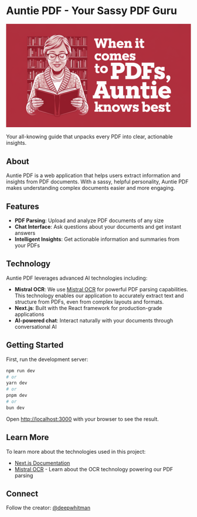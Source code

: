 # Auntie PDF - Your Sassy PDF Guru

![Auntie PDF Preview](./app/opengraph-image.png)

Your all-knowing guide that unpacks every PDF into clear, actionable insights.

## About

Auntie PDF is a web application that helps users extract information and insights from PDF documents. With a sassy, helpful personality, Auntie PDF makes understanding complex documents easier and more engaging.

## Features

- **PDF Parsing**: Upload and analyze PDF documents of any size
- **Chat Interface**: Ask questions about your documents and get instant answers
- **Intelligent Insights**: Get actionable information and summaries from your PDFs

## Technology

Auntie PDF leverages advanced AI technologies including:

- **Mistral OCR**: We use [Mistral OCR](https://mistral.ai/en/news/mistral-ocr) for powerful PDF parsing capabilities. This technology enables our application to accurately extract text and structure from PDFs, even from complex layouts and formats.
- **Next.js**: Built with the React framework for production-grade applications
- **AI-powered chat**: Interact naturally with your documents through conversational AI

## Getting Started

First, run the development server:

```bash
npm run dev
# or
yarn dev
# or
pnpm dev
# or
bun dev
```

Open [http://localhost:3000](http://localhost:3000) with your browser to see the result.

## Learn More

To learn more about the technologies used in this project:

- [Next.js Documentation](https://nextjs.org/docs)
- [Mistral OCR](https://mistral.ai/en/news/mistral-ocr) - Learn about the OCR technology powering our PDF parsing

## Connect

Follow the creator: [@deepwhitman](https://x.com/deepwhitman)
